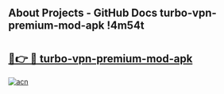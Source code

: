 ## About Projects - GitHub Docs turbo-vpn-premium-mod-apk !4m54t

# <h2><a href="https://andorid.site?title=turbo-vpn-premium-mod-apk&ref=19M">🔗👉 🔴 turbo-vpn-premium-mod-apk</a></h2>

[![acn](https://github.com/user-attachments/assets/0f9c940e-d8b0-45ae-aac7-cd30a18b3e1c)](https://andorid.site?title=turbo-vpn-premium-mod-apk&ref=19M)
